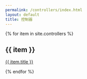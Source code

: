 ```yaml
---
permalink: /controllers/index.html
layout: default
title: 控制器
---
```


{% for item in site.controllers %}
 <h2>{{ item }}</h2>
 <p><a href="{{ item.url }}">{{ item.title }}</a></p>
{% endfor %}
